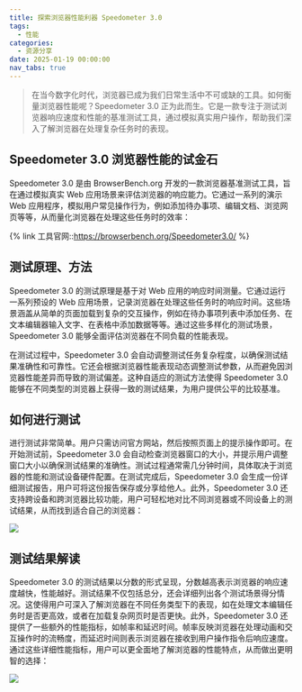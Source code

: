 ```yaml
---
title: 探索浏览器性能利器 Speedometer 3.0
tags:
  - 性能
categories:
  - 资源分享
date: 2025-01-19 00:00:00
nav_tabs: true
---
```


> 在当今数字化时代，浏览器已成为我们日常生活中不可或缺的工具。如何衡量浏览器性能呢？Speedometer 3.0 正为此而生。它是一款专注于测试浏览器响应速度和性能的基准测试工具，通过模拟真实用户操作，帮助我们深入了解浏览器在处理复杂任务时的表现。

<!-- more -->

## Speedometer 3.0 浏览器性能的试金石

Speedometer 3.0 是由 BrowserBench.org 开发的一款浏览器基准测试工具，旨在通过模拟真实 Web 应用场景来评估浏览器的响应能力。它通过一系列的演示 Web 应用程序，模拟用户常见操作行为，例如添加待办事项、编辑文档、浏览网页等等，从而量化浏览器在处理这些任务时的效率：

{% link 工具官网::https://browserbench.org/Speedometer3.0/ %}

## 测试原理、方法

Speedometer 3.0 的测试原理是基于对 Web 应用的响应时间测量。它通过运行一系列预设的 Web 应用场景，记录浏览器在处理这些任务时的响应时间。这些场景涵盖从简单的页面加载到复杂的交互操作，例如在待办事项列表中添加任务、在文本编辑器输入文字、在表格中添加数据等等。通过这些多样化的测试场景，Speedometer 3.0 能够全面评估浏览器在不同负载的性能表现。

在测试过程中，Speedometer 3.0 会自动调整测试任务复杂程度，以确保测试结果准确性和可靠性。它还会根据浏览器性能表现动态调整测试参数，从而避免因浏览器性能差异而导致的测试偏差。这种自适应的测试方法使得 Speedometer 3.0 能够在不同类型的浏览器上获得一致的测试结果，为用户提供公平的比较基准。

## 如何进行测试

进行测试非常简单。用户只需访问官方网站，然后按照页面上的提示操作即可。在开始测试前，Speedometer 3.0 会自动检查浏览器窗口的大小，并提示用户调整窗口大小以确保测试结果的准确性。测试过程通常需几分钟时间，具体取决于浏览器的性能和测试设备硬件配置。在测试完成后，Speedometer 3.0 会生成一份详细测试报告，用户可将这份报告保存或分享给他人。此外，Speedometer 3.0 还支持跨设备和跨浏览器比较功能，用户可轻松地对比不同浏览器或不同设备上的测试结果，从而找到适合自己的浏览器：

![](https://cdn.dusays.com/2025/01/790-1.jpg)

## 测试结果解读

Speedometer 3.0 的测试结果以分数的形式呈现，分数越高表示浏览器的响应速度越快，性能越好。测试结果不仅包括总分，还会详细列出各个测试场景得分情况。这使得用户可深入了解浏览器在不同任务类型下的表现，如在处理文本编辑任务时是否更高效，或者在加载复杂网页时是否更快。此外，Speedometer 3.0 还提供了一些额外的性能指标，如帧率和延迟时间。帧率反映浏览器在处理动画和交互操作时的流畅度，而延迟时间则表示浏览器在接收到用户操作指令后响应速度。通过这些详细性能指标，用户可以更全面地了解浏览器的性能特点，从而做出更明智的选择：

![](https://cdn.dusays.com/2025/01/790-2.jpg)